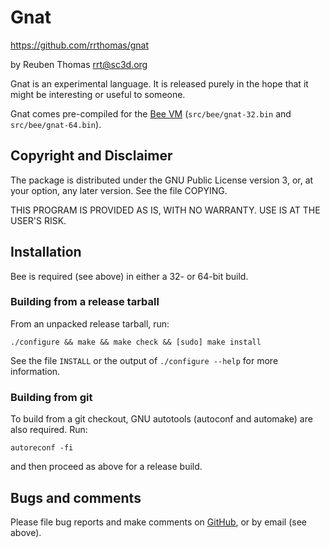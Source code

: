 # Gnat

https://github.com/rrthomas/gnat  

by Reuben Thomas <rrt@sc3d.org>  

Gnat is an experimental language. It is released purely in the hope that it
might be interesting or useful to someone.

Gnat comes pre-compiled for the [Bee VM](https://github.com/rrthomas/bee)
(`src/bee/gnat-32.bin` and `src/bee/gnat-64.bin`).


## Copyright and Disclaimer

The package is distributed under the GNU Public License version 3, or, at
your option, any later version. See the file COPYING.

THIS PROGRAM IS PROVIDED AS IS, WITH NO WARRANTY. USE IS AT THE USER'S RISK.


## Installation

Bee is required (see above) in either a 32- or 64-bit build.

### Building from a release tarball

From an unpacked release tarball, run:

```
./configure && make && make check && [sudo] make install
```

See the file `INSTALL` or the output of `./configure --help` for more
information.

### Building from git

To build from a git checkout, GNU autotools (autoconf and automake) are also
required. Run:

```
autoreconf -fi
```

and then proceed as above for a release build.


## Bugs and comments

Please file bug reports and make comments on
[GitHub](https://github.com/rrthomas/gnat/issues), or by email (see
above).
